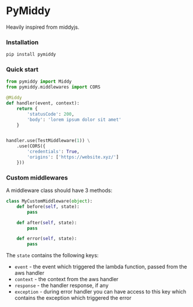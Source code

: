 # PyMiddy

Heavily inspired from middyjs.

### Installation

```bash
pip install pymiddy
```

### Quick start

```python
from pymiddy import Middy
from pymiddy.middlewares import CORS

@Middy
def handler(event, context):
    return {
        'statusCode': 200,
        'body': 'lorem ipsum dolor sit amet'
    }


handler.use(TestMiddleware(1)) \
    .use(CORS({
        'credentials': True,
        'origins': ['https://website.xyz/']
    }))
```

### Custom middlewares

A middleware class should have 3 methods:

```python
class MyCustomMiddleware(object):
    def before(self, state):
        pass

    def after(self, state):
        pass

    def error(self, state):
        pass
```

The `state` contains the following keys:
- `event` - the event which triggered the lambda function, passed from the aws handler
- `context` - the context from the aws handler
- `response` - the handler response, if any
- `exception` - during error handler you can have access to this key which contains the exception which triggered the error
